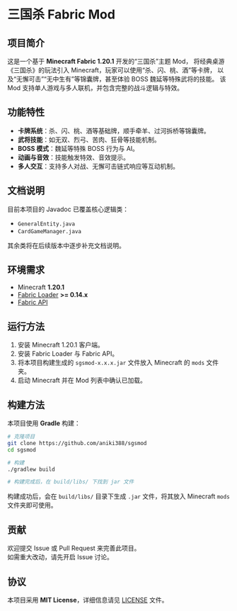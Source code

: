 # 三国杀 Fabric Mod

## 项目简介

这是一个基于 **Minecraft Fabric 1.20.1** 开发的“三国杀”主题 Mod，
将经典桌游《三国杀》的玩法引入 Minecraft，玩家可以使用“杀、闪、桃、酒”等卡牌，
以及“无懈可击”“无中生有”等锦囊牌，甚至体验 BOSS 魏延等特殊武将的技能。
该 Mod 支持单人游戏与多人联机，并包含完整的战斗逻辑与特效。

## 功能特性

- **卡牌系统**：杀、闪、桃、酒等基础牌，顺手牵羊、过河拆桥等锦囊牌。
- **武将技能**：如无双、烈弓、苦肉、狂骨等技能机制。
- **BOSS 模式**：魏延等特殊 BOSS 行为与 AI。
- **动画与音效**：技能触发特效、音效提示。
- **多人交互**：支持多人对战、无懈可击链式响应等互动机制。

## 文档说明

目前本项目的 Javadoc 已覆盖核心逻辑类：

- `GeneralEntity.java`
- `CardGameManager.java`

其余类将在后续版本中逐步补充文档说明。

## 环境需求

- Minecraft **1.20.1**
- [Fabric Loader](https://fabricmc.net/) **>= 0.14.x**
- [Fabric API](https://modrinth.com/mod/fabric-api)

## 运行方法

1. 安装 Minecraft 1.20.1 客户端。
2. 安装 Fabric Loader 与 Fabric API。
3. 将本项目构建生成的 `sgsmod-x.x.x.jar` 文件放入 Minecraft 的 `mods` 文件夹。
4. 启动 Minecraft 并在 Mod 列表中确认已加载。

## 构建方法

本项目使用 **Gradle** 构建：

```bash
# 克隆项目
git clone https://github.com/aniki388/sgsmod
cd sgsmod

# 构建
./gradlew build

# 构建完成后，在 build/libs/ 下找到 jar 文件
```

构建成功后，会在 `build/libs/` 目录下生成 `.jar` 文件，将其放入 Minecraft `mods` 文件夹即可使用。

## 贡献

欢迎提交 Issue 或 Pull Request 来完善此项目。  
如需重大改动，请先开启 Issue 讨论。

## 协议

本项目采用 **MIT License**，详细信息请见 [LICENSE](LICENSE) 文件。
